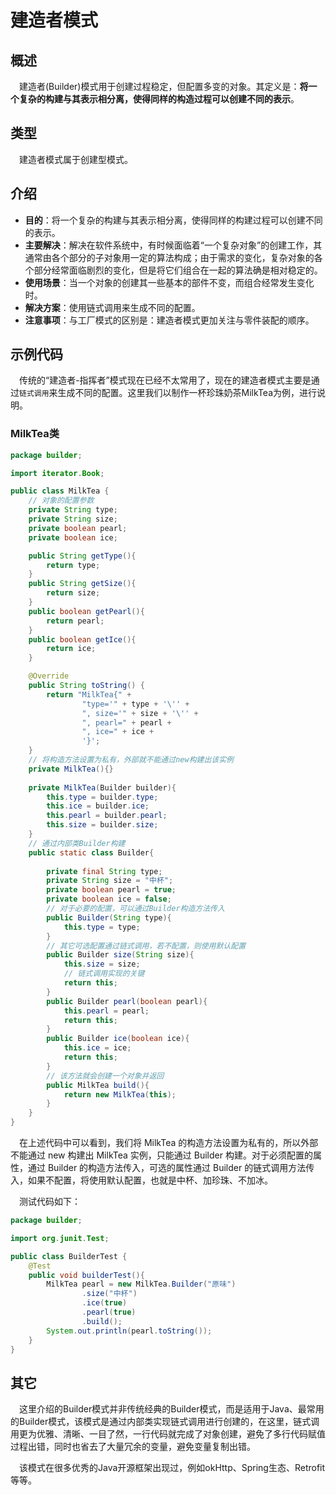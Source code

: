 # 建造者模式

## 概述

&emsp;建造者(Builder)模式用于创建过程稳定，但配置多变的对象。其定义是：**将一个复杂的构建与其表示相分离，使得同样的构造过程可以创建不同的表示**。

## 类型

&emsp;建造者模式属于创建型模式。

## 介绍

- **目的**：将一个复杂的构建与其表示相分离，使得同样的构建过程可以创建不同的表示。
- **主要解决**：解决在软件系统中，有时候面临着“一个复杂对象”的创建工作，其通常由各个部分的子对象用一定的算法构成；由于需求的变化，复杂对象的各个部分经常面临剧烈的变化，但是将它们组合在一起的算法确是相对稳定的。
- **使用场景**：当一个对象的创建其一些基本的部件不变，而组合经常发生变化时。
- **解决方案**：使用链式调用来生成不同的配置。
- **注意事项**：与工厂模式的区别是：建造者模式更加关注与零件装配的顺序。

## 示例代码

&emsp;传统的“建造者-指挥者”模式现在已经不太常用了，现在的建造者模式主要是通过`链式调用`来生成不同的配置。这里我们以制作一杯珍珠奶茶MilkTea为例，进行说明。

### MilkTea类

```java
package builder;

import iterator.Book;

public class MilkTea {
    // 对象的配置参数
    private String type;
    private String size;
    private boolean pearl;
    private boolean ice;

    public String getType(){
        return type;
    }
    public String getSize(){
        return size;
    }
    public boolean getPearl(){
        return pearl;
    }
    public boolean getIce(){
        return ice;
    }

    @Override
    public String toString() {
        return "MilkTea{" +
                "type='" + type + '\'' +
                ", size='" + size + '\'' +
                ", pearl=" + pearl +
                ", ice=" + ice +
                '}';
    }
    // 将构造方法设置为私有，外部就不能通过new构建出该实例
    private MilkTea(){}
    
    private MilkTea(Builder builder){
        this.type = builder.type;
        this.ice = builder.ice;
        this.pearl = builder.pearl;
        this.size = builder.size;
    }
    // 通过内部类Builder构建
    public static class Builder{
        
        private final String type;
        private String size = "中杯";
        private boolean pearl = true;
        private boolean ice = false;
        // 对于必要的配置，可以通过Builder构造方法传入
        public Builder(String type){
            this.type = type;
        }
        // 其它可选配置通过链式调用，若不配置，则使用默认配置
        public Builder size(String size){
            this.size = size;
            // 链式调用实现的关键
            return this;
        }
        public Builder pearl(boolean pearl){
            this.pearl = pearl;
            return this;
        }
        public Builder ice(boolean ice){
            this.ice = ice;
            return this;
        }
        // 该方法就会创建一个对象并返回
        public MilkTea build(){
            return new MilkTea(this);
        }
    }
}
```

&emsp;在上述代码中可以看到，我们将 MilkTea 的构造方法设置为私有的，所以外部不能通过 new 构建出 MilkTea 实例，只能通过 Builder 构建。对于必须配置的属性，通过 Builder 的构造方法传入，可选的属性通过 Builder 的链式调用方法传入，如果不配置，将使用默认配置，也就是中杯、加珍珠、不加冰。

&emsp;测试代码如下：

```java
package builder;

import org.junit.Test;

public class BuilderTest {
    @Test
    public void builderTest(){
        MilkTea pearl = new MilkTea.Builder("原味")
                .size("中杯")
                .ice(true)
                .pearl(true)
                .build();
        System.out.println(pearl.toString());
    }
}
```

## 其它

&emsp;这里介绍的Builder模式并非传统经典的Builder模式，而是适用于Java、最常用的Builder模式，该模式是通过内部类实现链式调用进行创建的，在这里，链式调用更为优雅、清晰、一目了然，一行代码就完成了对象创建，避免了多行代码赋值过程出错，同时也省去了大量冗余的变量，避免变量复制出错。

&emsp;该模式在很多优秀的Java开源框架出现过，例如okHttp、Spring生态、Retrofit等等。

